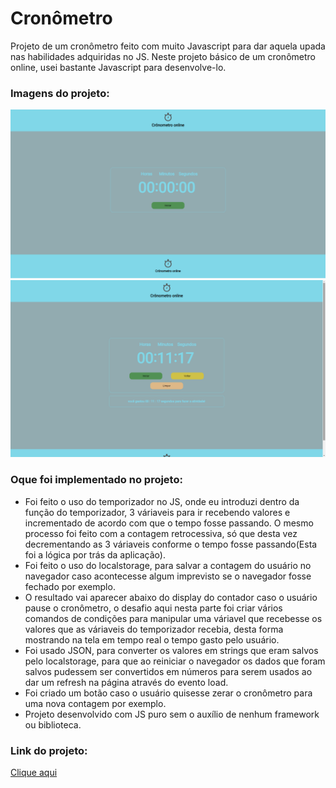 # Cronômetro
Projeto de um cronômetro feito com muito Javascript para dar aquela upada nas habilidades adquiridas no JS.
Neste projeto básico de um cronômetro online, usei bastante Javascript para desenvolve-lo.
<h3>Imagens do projeto:</h3>
<img src="https://github.com/sian19/Cronometro/blob/master/images/Img-Projeto.png">
<img src="https://github.com/sian19/Cronometro/blob/master/images/Img-Projeto2.png">
<h3>Oque foi implementado no projeto:</h3>
<ul>
  <li>Foi feito o uso do temporizador no JS, onde eu introduzi dentro da função do temporizador, 3 váriaveis para ir recebendo valores e incrementado de acordo com que o tempo fosse passando. O mesmo processo foi feito com a contagem retrocessiva, só que desta vez decrementando as 3 váriaveis conforme o tempo fosse passando(Esta foi a lógica por trás da aplicação).</li>
  <li>Foi feito o uso do localstorage, para salvar a contagem do usuário no navegador caso acontecesse algum imprevisto se o navegador fosse fechado por exemplo.</li>
  <li>O resultado vai aparecer abaixo do display do contador caso o usuário pause o cronômetro, o desafio aqui nesta parte foi criar vários comandos de condições para manipular uma váriavel que recebesse os valores que as váriaveis do temporizador recebia, desta forma mostrando na tela em tempo real o tempo gasto pelo usuário.</li>
  <li>Foi usado JSON, para converter os valores em strings que eram salvos pelo localstorage, para que ao reiniciar o navegador os dados que foram salvos pudessem ser convertidos em números para serem usados ao dar um refresh na página através do evento load.</li>
  <li>Foi criado um botão caso o usuário quisesse zerar o cronômetro para uma nova contagem por exemplo.</li>
  <li>Projeto desenvolvido com JS puro sem o auxílio de nenhum framework ou biblioteca.</li>
</ul>

<h3>Link do projeto:</h3>
<a href="https://cronometro-topaz.vercel.app/">Clique aqui</a>
